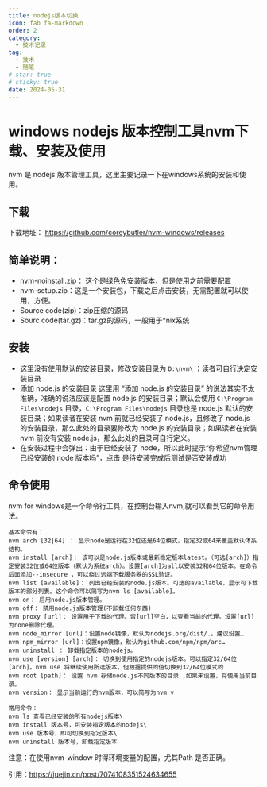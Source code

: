 ```yaml
---
title: nodejs版本切换
icon: fab fa-markdown
order: 2
category:
  - 技术记录
tag:
  - 技术
  - 随笔
# star: true
# sticky: true
date: 2024-05-31
---
```


# windows nodejs 版本控制工具nvm下载、安装及使用

nvm 是 nodejs 版本管理工具，这里主要记录一下在windows系统的安装和使用。

## 下载
下载地址： https://github.com/coreybutler/nvm-windows/releases

## 简单说明：
- nvm-noinstall.zip： 这个是绿色免安装版本，但是使用之前需要配置
- nvm-setup.zip：这是一个安装包，下载之后点击安装，无需配置就可以使用，方便。
- Source code(zip)：zip压缩的源码
- Sourc code(tar.gz)：tar.gz的源码，一般用于*nix系统

## 安装
* 这里没有使用默认的安装目录，修改安装目录为 `D:\nvm\` ；读者可自行决定安装目录
* 添加 node.js 的安装目录 这里用 “添加 node.js 的安装目录” 的说法其实不太准确，准确的说法应该是配置 node.js 的安装目录；默认会使用 `C:\Program Files\nodejs` 目录，`C:\Program Files\nodejs` 目录也是 node.js 默认的安装目录；如果读者在安装 nvm 前就已经安装了 node.js，且修改了 node.js 的安装目录，那么此处的目录要修改为 node.js 的安装目录；如果读者在安装 nvm 前没有安装 node.js，那么此处的目录可自行定义。
* 在安装过程中会弹出：由于已经安装了 node，所以此时提示“你希望nvm管理已经安装的 node 版本吗”，点击 是待安装完成后测试是否安装成功


## 命令使用
nvm for windows是一个命令行工具，在控制台输入nvm,就可以看到它的命令用法。

```
基本命令有：
nvm arch [32|64] ： 显示node是运行在32位还是64位模式。指定32或64来覆盖默认体系结构。
nvm install [arch]： 该可以是node.js版本或最新稳定版本latest。（可选[arch]）指定安装32位或64位版本（默认为系统arch）。设置[arch]为all以安装32和64位版本。在命令后面添加--insecure ，可以绕过远端下载服务器的SSL验证。
nvm list [available]： 列出已经安装的node.js版本。可选的available，显示可下载版本的部分列表。这个命令可以简写为nvm ls [available]。
nvm on： 启用node.js版本管理。
nvm off： 禁用node.js版本管理(不卸载任何东西)
nvm proxy [url]： 设置用于下载的代理。留[url]空白，以查看当前的代理。设置[url]为none删除代理。
nvm node_mirror [url]：设置node镜像，默认为nodejs.org/dist/.。建议设置…
nvm npm_mirror [url]：设置npm镜像，默认为github.com/npm/npm/arc…
nvm uninstall ： 卸载指定版本的nodejs。
nvm use [version] [arch]： 切换到使用指定的nodejs版本。可以指定32/64位[arch]。nvm use 将继续使用所选版本，但根据提供的值切换到32/64位模式的
nvm root [path]： 设置 nvm 存储node.js不同版本的目录 ,如果未设置，将使用当前目录。
nvm version： 显示当前运行的nvm版本，可以简写为nvm v 

常用命令：
nvm ls 查看已经安装的所有nodejs版本\
nvm install 版本号，可安装指定版本的nodejs\
nvm use 版本号，即可切换到指定版本\
nvm uninstall 版本号，卸载指定版本
```

注意：在使用nvm-window 时得环境变量的配置，尤其Path 是否正确。

引用：https://juejin.cn/post/7074108351524634655